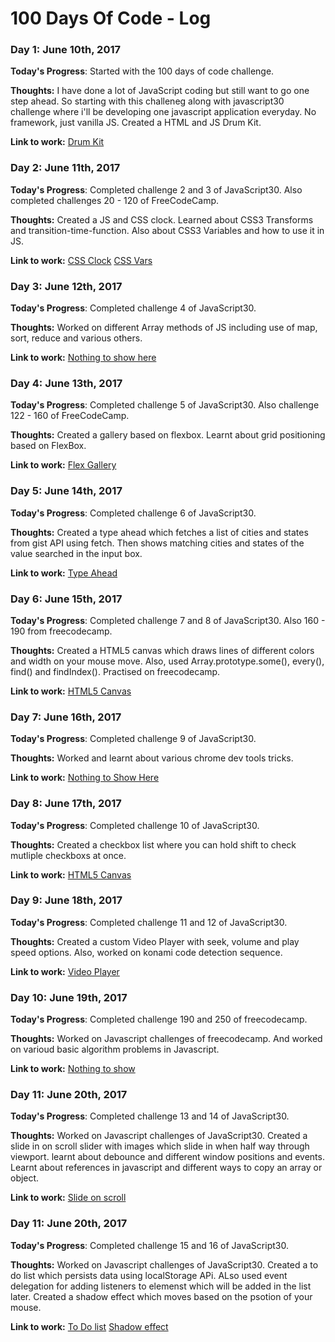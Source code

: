 # 100 Days Of Code - Log

### Day 1: June 10th, 2017

**Today's Progress**: Started with the 100 days of code challenge.

**Thoughts:** I have done a lot of JavaScript coding but still want to go one step ahead. So starting with this challeneg along with javascript30 challenge where i'll be developing one javascript application everyday. No framework, just vanilla JS.
Created a HTML and JS Drum Kit.

**Link to work:** [Drum Kit](http://arkpod.in/JavaScript30/01%20-%20JavaScript%20Drum%20Kit/index.html)


### Day 2: June 11th, 2017

**Today's Progress**: Completed challenge 2 and 3 of JavaScript30. Also completed challenges 20 - 120 of FreeCodeCamp.

**Thoughts:** Created a JS and CSS clock. Learned about CSS3 Transforms and transition-time-function. Also about CSS3 Variables and how to use it in JS.

**Link to work:** 
[CSS Clock](http://arkpod.in/JavaScript30/02%20-%20JS%20and%20CSS%20Clock/index.html)
[CSS Vars](http://arkpod.in/JavaScript30/03%20-%20CSS%20Variables/index.html)


### Day 3: June 12th, 2017

**Today's Progress**: Completed challenge 4 of JavaScript30.

**Thoughts:** Worked on different Array methods of JS including use of map, sort, reduce and various others.

**Link to work:** [Nothing to show here](#)


### Day 4: June 13th, 2017

**Today's Progress**: Completed challenge 5 of JavaScript30. Also challenge 122 - 160 of FreeCodeCamp.

**Thoughts:** Created a gallery based on flexbox. Learnt about grid positioning based on FlexBox.

**Link to work:** [Flex Gallery](http://arkpod.in/JavaScript30/05%20-%20Flex%20Panel%20Gallery/index.html)


### Day 5: June 14th, 2017

**Today's Progress**: Completed challenge 6 of JavaScript30. 

**Thoughts:** Created a type ahead which fetches a list of cities and states from gist API using fetch. Then shows matching cities and states of the value searched in the input box.

**Link to work:** [Type Ahead](http://arkpod.in/JavaScript30/06%20-%20Type%20Ahead/index.html)


### Day 6: June 15th, 2017

**Today's Progress**: Completed challenge 7 and 8 of JavaScript30. Also 160 - 190 from freecodecamp.

**Thoughts:** Created a HTML5 canvas which draws lines of different colors and width on your mouse move. Also, used Array.prototype.some(), every(), find() and findIndex(). Practised on freecodecamp.

**Link to work:** [HTML5 Canvas](http://arkpod.in/JavaScript30/08%20-%20Fun%20with%20HTML5%20Canvas/index.html)


### Day 7: June 16th, 2017

**Today's Progress**: Completed challenge 9 of JavaScript30.

**Thoughts:** Worked and learnt about various chrome dev tools tricks.

**Link to work:** [Nothing to Show Here](#)


### Day 8: June 17th, 2017

**Today's Progress**: Completed challenge 10 of JavaScript30.

**Thoughts:** Created a checkbox list where you can hold shift to check mutliple checkboxs at once.

**Link to work:** [HTML5 Canvas](http://arkpod.in/JavaScript30/10%20-%20Hold%20Shift%20and%20Check%20Checkboxes/index.html)


### Day 9: June 18th, 2017

**Today's Progress**: Completed challenge 11 and 12 of JavaScript30.

**Thoughts:** Created a custom Video Player with seek, volume and play speed options. Also, worked on konami code detection sequence.

**Link to work:** [Video Player](http://arkpod.in/JavaScript30/11%20-%20Custom%20Video%20Player/index.html)



### Day 10: June 19th, 2017

**Today's Progress**: Completed challenge 190 and 250 of freecodecamp.

**Thoughts:** Worked on Javascript challenges of freecodecamp. And worked on varioud basic algorithm problems in Javascript.

**Link to work:** [Nothing to show](#)


### Day 11: June 20th, 2017

**Today's Progress**: Completed challenge 13 and 14 of JavaScript30.

**Thoughts:** Worked on Javascript challenges of JavaScript30. Created a slide in on scroll slider with images which slide in when half way through viewport. learnt about debounce and different window positions and events. Learnt about references in javascript and different ways to copy an array or object.

**Link to work:** [Slide on scroll](http://arkpod.in/JavaScript30/13%20-%20Slide%20in%20on%20Scroll/index.html)


### Day 11: June 20th, 2017

**Today's Progress**: Completed challenge 15 and 16 of JavaScript30.

**Thoughts:** Worked on Javascript challenges of JavaScript30. Created a to do list which persists data using localStorage APi. ALso used event delegation for adding listeners to elemenst which will be added in the list later.
Created a shadow effect which moves based on the psotion of your mouse.

**Link to work:** 
[To Do list](http://arkpod.in/JavaScript30/15%20-%20LocalStorage/index.html)
[Shadow effect](http://arkpod.in/JavaScript30/15%20-%20Mouse%20Move%20Shadow/index.html)

